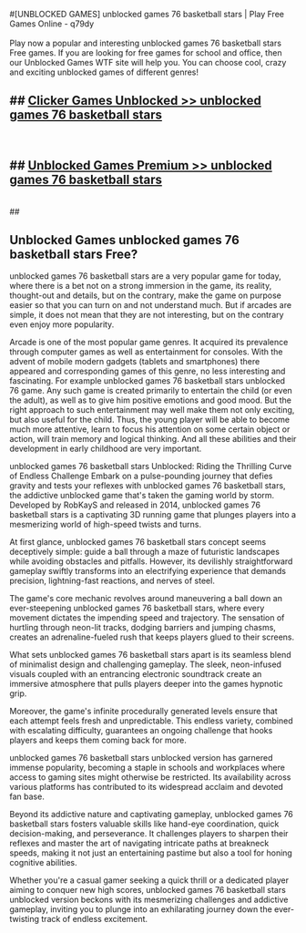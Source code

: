 #[UNBLOCKED GAMES] unblocked games 76 basketball stars | Play Free Games Online - q79dy <br>
<br>
Play now a popular and interesting unblocked games 76 basketball stars Free games. If you are looking for free games for school and office, then our Unblocked Games WTF site will help you. You can choose cool, crazy and exciting unblocked games of different genres!


## ##  [Clicker Games Unblocked >> unblocked games 76 basketball stars](http://freeplayer.one?title=unblocked_games_76_basketball_stars&ref=22)
  <br>

##  ## [Unblocked Games Premium >> unblocked games 76 basketball stars](http://freeplayer.one?title=unblocked_games_76_basketball_stars&ref=22)
  <br>
  ##



## Unblocked Games unblocked games 76 basketball stars Free?

unblocked games 76 basketball stars are a very popular game for today, where there is a bet not on a strong immersion in the game, its reality, thought-out and details, but on the contrary, make the game on purpose easier so that you can turn on and not understand much. But if arcades are simple, it does not mean that they are not interesting, but on the contrary even enjoy more popularity.

Arcade is one of the most popular game genres. It acquired its prevalence through computer games as well as entertainment for consoles. With the advent of mobile modern gadgets (tablets and smartphones) there appeared and corresponding games of this genre, no less interesting and fascinating. For example unblocked games 76 basketball stars unblocked 76 game. Any such game is created primarily to entertain the child (or even the adult), as well as to give him positive emotions and good mood. But the right approach to such entertainment may well make them not only exciting, but also useful for the child. Thus, the young player will be able to become much more attentive, learn to focus his attention on some certain object or action, will train memory and logical thinking. And all these abilities and their development in early childhood are very important.

unblocked games 76 basketball stars Unblocked: Riding the Thrilling Curve of Endless Challenge
Embark on a pulse-pounding journey that defies gravity and tests your reflexes with unblocked games 76 basketball stars, the addictive unblocked game that's taken the gaming world by storm. Developed by RobKayS and released in 2014, unblocked games 76 basketball stars is a captivating 3D running game that plunges players into a mesmerizing world of high-speed twists and turns.

At first glance, unblocked games 76 basketball stars concept seems deceptively simple: guide a ball through a maze of futuristic landscapes while avoiding obstacles and pitfalls. However, its devilishly straightforward gameplay swiftly transforms into an electrifying experience that demands precision, lightning-fast reactions, and nerves of steel.

The game's core mechanic revolves around maneuvering a ball down an ever-steepening unblocked games 76 basketball stars, where every movement dictates the impending speed and trajectory. The sensation of hurtling through neon-lit tracks, dodging barriers and jumping chasms, creates an adrenaline-fueled rush that keeps players glued to their screens.

What sets unblocked games 76 basketball stars apart is its seamless blend of minimalist design and challenging gameplay. The sleek, neon-infused visuals coupled with an entrancing electronic soundtrack create an immersive atmosphere that pulls players deeper into the games hypnotic grip.

Moreover, the game's infinite procedurally generated levels ensure that each attempt feels fresh and unpredictable. This endless variety, combined with escalating difficulty, guarantees an ongoing challenge that hooks players and keeps them coming back for more.

unblocked games 76 basketball stars unblocked version has garnered immense popularity, becoming a staple in schools and workplaces where access to gaming sites might otherwise be restricted. Its availability across various platforms has contributed to its widespread acclaim and devoted fan base.

Beyond its addictive nature and captivating gameplay, unblocked games 76 basketball stars fosters valuable skills like hand-eye coordination, quick decision-making, and perseverance. It challenges players to sharpen their reflexes and master the art of navigating intricate paths at breakneck speeds, making it not just an entertaining pastime but also a tool for honing cognitive abilities.

Whether you're a casual gamer seeking a quick thrill or a dedicated player aiming to conquer new high scores, unblocked games 76 basketball stars unblocked version beckons with its mesmerizing challenges and addictive gameplay, inviting you to plunge into an exhilarating journey down the ever-twisting track of endless excitement.